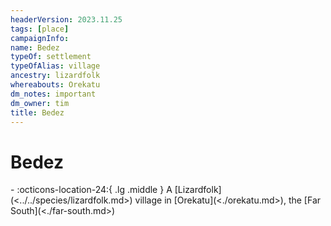 ```yaml
---
headerVersion: 2023.11.25
tags: [place]
campaignInfo:
name: Bedez
typeOf: settlement
typeOfAlias: village
ancestry: lizardfolk
whereabouts: Orekatu
dm_notes: important
dm_owner: tim
title: Bedez
---
```

# Bedez
<div class="grid cards ext-narrow-margin ext-one-column" markdown>
-    :octicons-location-24:{ .lg .middle } A [Lizardfolk](<../../species/lizardfolk.md>) village in [Orekatu](<./orekatu.md>), the [Far South](<./far-south.md>)  
</div>



